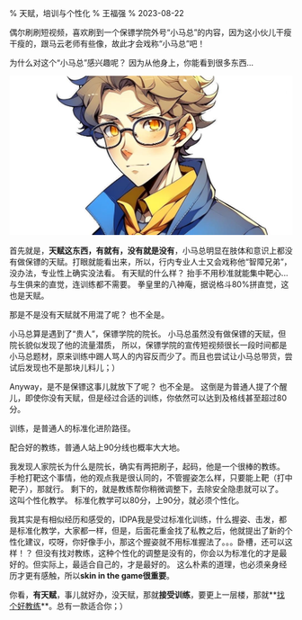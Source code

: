% 天赋，培训与个性化
% 王福强
% 2023-08-22

偶尔刷刷短视频，喜欢刷到一个保镖学院外号“小马总”的内容，因为这小伙儿干瘦干瘦的，跟马云老师有些像，故此才会戏称“小马总”吧！

为什么对这个“小马总”感兴趣呢？ 因为从他身上，你能看到很多东西...

![](images/2023-08-22-15-15-09.jpg)

首先就是，**天赋这东西，有就有，没有就是没有**，小马总明显在肢体和意识上都没有做保镖的天赋。打眼就能看出来，所以，行内专业人士又会戏称他“智障兄弟”，没办法，专业性上确实没法看。 有天赋的什么样？ 抬手不用秒准就能集中靶心... 与生俱来的直觉，连训练都不需要。 拳皇里的八神庵，据说格斗80%拼直觉，这也是天赋。

那是不是没有天赋就不用混了呢？ 也不全是。 

小马总算是遇到了“贵人”，保镖学院的院长。 小马总虽然没有做保镖的天赋，但院长貌似发现了他的流量潜质， 所以，保镖学院的宣传短视频很长一段时间都是小马总题材，原来训练中踢人骂人的内容反而少了。而且也尝试让小马总带货，尝试后发现也不是那块儿料儿；） 

Anyway，是不是保镖这事儿就放下了呢？ 也不全是。 这倒是为普通人提了个醒儿，即使你没有天赋，但是经过合适的训练，你依然可以达到及格线甚至超过80分。

训练，是普通人的标准化进阶路径。

配合好的教练，普通人站上90分线也概率大大地。 

我发现人家院长为什么是院长，确实有两把刷子，起码，他是一个很棒的教练。 手枪打靶这个事情，他的观点我是很认同的，不管握姿怎么样，只要能上靶（打中靶子），那就行。 剩下的，就是教练帮你稍微调整下，去除安全隐患就可以了。 这叫个性化教学。 标准化教学可以80分，上90分，就必须个性化。 

我其实是有相似经历和感受的，IDPA我是受过标准化训练，什么握姿、击发，都是标准化教学，大家都一样，但是，后面花重金找了私教之后，他就提出了新的个性化建议，哎呀，你好像手小，那这个握姿就不用标准握法了。。。卧槽，还可以这样！？ 但没有找对教练，这种个性化的调整是没有的，你会以为标准化的才是最好的。但实际上，最适合自己的，才是最好的。 这么朴素的道理，也必须亲身经历才更有感触，所以**skin in the game很重要**。

你看，**有天赋**，事儿就好办，没天赋，那就**接受训练**，要更上一层楼，那就**[找个好教练](https://afoo.me/consulting.html)**。总有一款适合你；）


